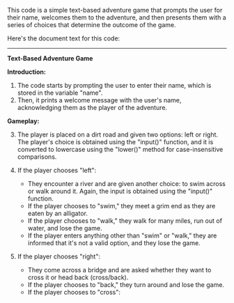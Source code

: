 This code is a simple text-based adventure game that prompts the user for their name, welcomes them to the adventure, and then presents them with a series of choices that determine the outcome of the game.

Here's the document text for this code:

---

**Text-Based Adventure Game**

**Introduction:**

1. The code starts by prompting the user to enter their name, which is stored in the variable "name".
2. Then, it prints a welcome message with the user's name, acknowledging them as the player of the adventure.

**Gameplay:**

3. The player is placed on a dirt road and given two options: left or right. The player's choice is obtained using the "input()" function, and it is converted to lowercase using the "lower()" method for case-insensitive comparisons.

4. If the player chooses "left":
   - They encounter a river and are given another choice: to swim across or walk around it. Again, the input is obtained using the "input()" function.
   - If the player chooses to "swim," they meet a grim end as they are eaten by an alligator.
   - If the player chooses to "walk," they walk for many miles, run out of water, and lose the game.
   - If the player enters anything other than "swim" or "walk," they are informed that it's not a valid option, and they lose the game.

5. If the player chooses "right":
   - They come across a bridge and are asked whether they want to cross it or head back (cross/back).
   - If the player chooses to "back," they turn around and lose the game.
   - If the player chooses to "cross":
